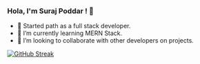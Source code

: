 ### Hola, I'm Suraj Poddar ! 👋


- 🔭 Started path as a full stack developer.
- 🌱 I’m currently learning MERN Stack.
- 👯 I’m looking to collaborate with other developers on projects.

[![GitHub Streak](https://github-readme-streak-stats.herokuapp.com/?user=iamSurazz&theme=highcontrast)](https://git.io/streak-stats)
